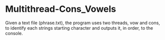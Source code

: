 # Multithread-Cons_Vowels


Given a text file (phrase.txt), the program uses two threads, vow and cons, to identify each strings starting character and outputs it, in order, to the console.
